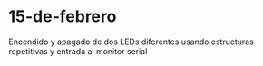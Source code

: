 # 15-de-febrero
Encendido y apagado de dos LEDs diferentes usando estructuras repetitivas y entrada al monitor serial
